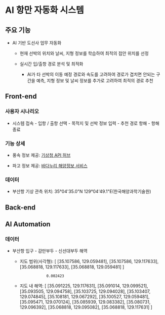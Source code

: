 # AI 항만 자동화 시스템

## 주요 기능

- AI 기반 도선사 업무 자동화

  - 현재 선박의 위치와 날씨, 지형 정보를 학습하여 최적의 접안 위치를 선정

  - 실시간 입/출항 경로 분석 및 최적화

    - AI가 타 선박의 이동 예정 경로와 속도를 고려하여 경로가 겹치면 안되는 구간을 예측, 지형 정보 및 날씨 정보를 추가로 고려하여 최적의 경로 추천


## Front-end

### 사용자 시나리오

- 시스템 접속 - 입항 / 출항 선택 - 목적지 및 선박 정보 입력 - 추천 경로 항해 - 항해 종료


### 기능 상세

- 풍속 정보 제공: [기상청 API 허브](https://apihub.kma.go.kr/)

- 파고 정보 제공: [바다누리 해양정보 서비스](http://www.khoa.go.kr/oceangrid/khoa/intro.do)


### 데이터

- 부산항 기상 관측 위치: 35°04'35.0"N 129°04'49.1"E(한국해양과학기술원)


## Back-end


## AI Automation

### 데이터

- 부산항 입구 - 감만부두 - 신선대부두 해역

  - 지도 범위(사각형): [
                      [35.107586, 129.059481], 
                      [35.107586, 129.117633], 
                      [35.068818, 129.117633], 
                      [35.068818, 129.059481]
                    ]

                    0.002423

  - 지도 내 해역: [
                  [35.091225, 129.117631],
                  [35.091014, 129.099521], 
                  [35.093505, 129.094758], 
                  [35.103725, 129.094028], 
                  [35.103407, 129.074845], 
                  [35.108181, 129.067292], 
                  [35.100527, 129.059481], 
                  [35.095471, 129.070124],
                  [35.085939, 129.083382],
                  [35.080731, 129.096392],
                  [35.068818, 129.095082],
                  [35.068818, 129.117631]
              ]
